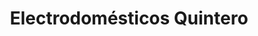 ---
title: "Electrodomésticos Quintero"
url: /velez-malaga/electrodomesticos-quintero/
shop: Elektronik
---
